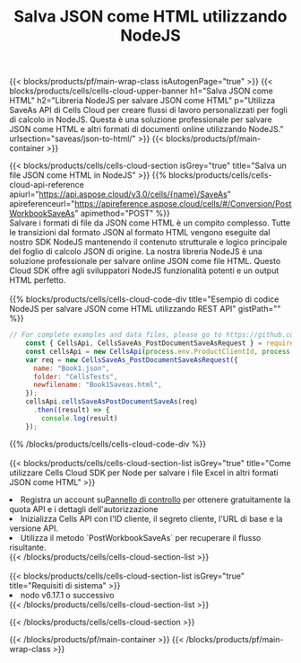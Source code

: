 ﻿---
title:  Salva JSON come HTML utilizzando NodeJS
description:  Utilizzando Aspose.Cells Cloud SDK per NodeJS per salvare il file in formato JSON come file in formato HTML.
---
{{< blocks/products/pf/main-wrap-class isAutogenPage="true" >}}
{{< blocks/products/cells/cells-cloud-upper-banner h1="Salva JSON come HTML" h2="Libreria NodeJS per salvare JSON come HTML" p="Utilizza SaveAs API di Cells Cloud per creare flussi di lavoro personalizzati per fogli di calcolo in NodeJS. Questa è una soluzione professionale per salvare JSON come HTML e altri formati di documenti online utilizzando NodeJS." urlsection="saveas/json-to-html/" >}}
{{< blocks/products/pf/main-container >}}

{{< blocks/products/cells/cells-cloud-section isGrey="true" title="Salva un file JSON come HTML in NodeJS" >}}
{{% blocks/products/cells/cells-cloud-api-reference apiurl="https://api.aspose.cloud/v3.0/cells/{name}/SaveAs" apireferenceurl="https://apireference.aspose.cloud/cells/#/Conversion/PostWorkbookSaveAs" apimethod="POST" %}}
<br/>
Salvare i formati di file da JSON come HTML è un compito complesso. Tutte le transizioni dal formato JSON al formato HTML vengono eseguite dal nostro SDK NodeJS mantenendo il contenuto strutturale e logico principale del foglio di calcolo JSON di origine. La nostra libreria NodeJS è una soluzione professionale per salvare online JSON come file HTML. Questo Cloud SDK offre agli sviluppatori NodeJS funzionalità potenti e un output HTML perfetto.
<br/>
<br/>
{{% blocks/products/cells/cells-cloud-code-div title="Esempio di codice NodeJS per salvare JSON come HTML utilizzando REST API" gistPath="" %}}
  
```js
// For complete examples and data files, please go to https://github.com/aspose-cells-cloud/aspose-cells-cloud-node/
    const { CellsApi, CellsSaveAs_PostDocumentSaveAsRequest } = require("asposecellscloud");
    const cellsApi = new CellsApi(process.env.ProductClientId, process.env.ProductClientSecret);
    var req = new CellsSaveAs_PostDocumentSaveAsRequest({
      name: "Book1.json",
      folder: "CellsTests",
      newfilename: "Book1Saveas.html",
    });
    cellsApi.cellsSaveAsPostDocumentSaveAs(req)
      .then((result) => {
        console.log(result)
    });
```
  
{{% /blocks/products/cells/cells-cloud-code-div %}}
<br/>
<br/>
{{< blocks/products/cells/cells-cloud-section-list isGrey="true" title="Come utilizzare Cells Cloud SDK per Node per salvare i file Excel in altri formati JSON come HTML" >}}
<li> Registra un account su<a href="https://dashboard.aspose.cloud/">Pannello di controllo</a> per ottenere gratuitamente la quota API e i dettagli dell'autorizzazione</li>
<li>Inizializza Cells API con l'ID cliente, il segreto cliente, l'URL di base e la versione API.</li>
<li>Utilizza il metodo `PostWorkbookSaveAs` per recuperare il flusso risultante.</li>
{{< /blocks/products/cells/cells-cloud-section-list >}}
<br/>
<br/>
{{< blocks/products/cells/cells-cloud-section-list isGrey="true" title="Requisiti di sistema" >}}
<li>nodo v6.17.1 o successivo</li>
{{< /blocks/products/cells/cells-cloud-section-list >}}

{{< /blocks/products/cells/cells-cloud-section >}}

{{< /blocks/products/pf/main-container >}}
{{< /blocks/products/pf/main-wrap-class >}}
